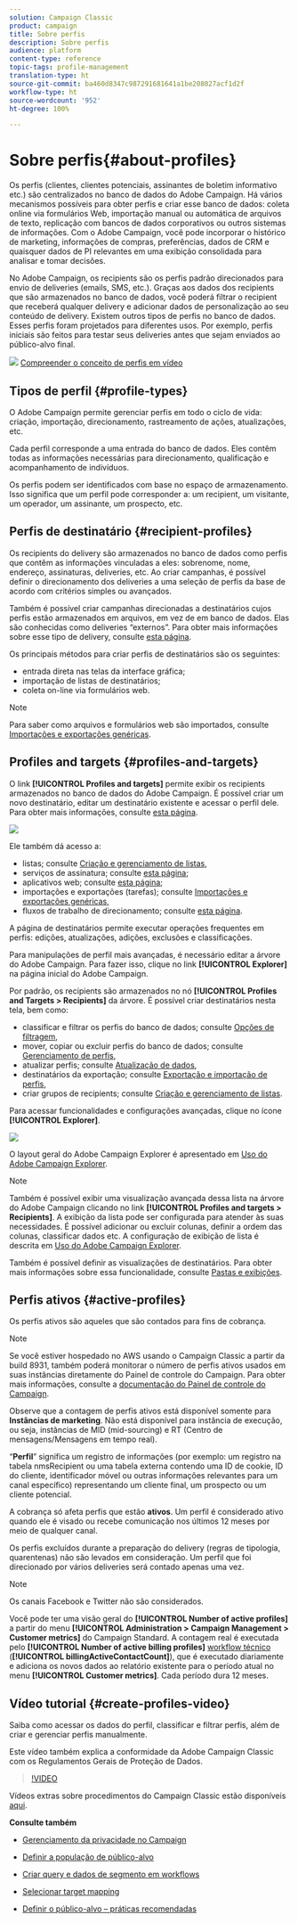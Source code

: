 ```yaml
---
solution: Campaign Classic
product: campaign
title: Sobre perfis
description: Sobre perfis
audience: platform
content-type: reference
topic-tags: profile-management
translation-type: ht
source-git-commit: ba460d8347c987291681641a1be208027acf1d2f
workflow-type: ht
source-wordcount: '952'
ht-degree: 100%

---
```



# Sobre perfis{#about-profiles}

Os perfis (clientes, clientes potenciais, assinantes de boletim informativo etc.) são centralizados no banco de dados do Adobe Campaign. Há vários mecanismos possíveis para obter perfis e criar esse banco de dados: coleta online via formulários Web, importação manual ou automática de arquivos de texto, replicação com bancos de dados corporativos ou outros sistemas de informações. Com o Adobe Campaign, você pode incorporar o histórico de marketing, informações de compras, preferências, dados de CRM e quaisquer dados de PI relevantes em uma exibição consolidada para analisar e tomar decisões.

No Adobe Campaign, os recipients são os perfis padrão direcionados para envio de deliveries (emails, SMS, etc.). Graças aos dados dos recipients que são armazenados no banco de dados, você poderá filtrar o recipient que receberá qualquer delivery e adicionar dados de personalização ao seu conteúdo de delivery. Existem outros tipos de perfis no banco de dados. Esses perfis foram projetados para diferentes usos. Por exemplo, perfis iniciais são feitos para testar seus deliveries antes que sejam enviados ao público-alvo final.

![](assets/do-not-localize/how-to-video.png) [Compreender o conceito de perfis em vídeo](#create-profiles-video)

## Tipos de perfil {#profile-types}

O Adobe Campaign permite gerenciar perfis em todo o ciclo de vida: criação, importação, direcionamento, rastreamento de ações, atualizações, etc.

Cada perfil corresponde a uma entrada do banco de dados. Eles contêm todas as informações necessárias para direcionamento, qualificação e acompanhamento de indivíduos.

Os perfis podem ser identificados com base no espaço de armazenamento. Isso significa que um perfil pode corresponder a: um recipient, um visitante, um operador, um assinante, um prospecto, etc.

## Perfis de destinatário {#recipient-profiles}

Os recipients do delivery são armazenados no banco de dados como perfis que contêm as informações vinculadas a eles: sobrenome, nome, endereço, assinaturas, deliveries, etc. Ao criar campanhas, é possível definir o direcionamento dos deliveries a uma seleção de perfis da base de acordo com critérios simples ou avançados.

Também é possível criar campanhas direcionadas a destinatários cujos perfis estão armazenados em arquivos, em vez de em banco de dados. Elas são conhecidas como deliveries “externos”. Para obter mais informações sobre esse tipo de delivery, consulte [esta página](../../delivery/using/steps-defining-the-target-population.md#selecting-external-recipients).

Os principais métodos para criar perfis de destinatários são os seguintes:

* entrada direta nas telas da interface gráfica;
* importação de listas de destinatários;
* coleta on-line via formulários web.

>[!NOTE]
>
>Para saber como arquivos e formulários web são importados, consulte [Importações e exportações genéricas](../../platform/using/get-started-data-import-export.md).

## Profiles and targets {#profiles-and-targets}

O link **[!UICONTROL Profiles and targets]** permite exibir os recipients armazenados no banco de dados do Adobe Campaign. É possível criar um novo destinatário, editar um destinatário existente e acessar o perfil dele. Para obter mais informações, consulte [esta página](../../platform/using/editing-a-profile.md).

![](assets/d_ncs_user_interface_target_link.png)

Ele também dá acesso a:

* listas; consulte [Criação e gerenciamento de listas](../../platform/using/creating-and-managing-lists.md),
* serviços de assinatura; consulte [esta página](../../delivery/using/managing-subscriptions.md);
* aplicativos web; consulte [esta página](../../web/using/about-web-applications.md);
* importações e exportações (tarefas); consulte [Importações e exportações genéricas](../../platform/using/about-generic-imports-exports.md),
* fluxos de trabalho de direcionamento; consulte [esta página](../../workflow/using/building-a-workflow.md#implementation-steps-).

A página de destinatários permite executar operações frequentes em perfis: edições, atualizações, adições, exclusões e classificações.

Para manipulações de perfil mais avançadas, é necessário editar a árvore do Adobe Campaign. Para fazer isso, clique no link **[!UICONTROL Explorer]** na página inicial do Adobe Campaign.

Por padrão, os recipients são armazenados no nó **[!UICONTROL Profiles and Targets > Recipients]** da árvore. É possível criar destinatários nesta tela, bem como:

* classificar e filtrar os perfis do banco de dados; consulte [Opções de filtragem](../../platform/using/filtering-options.md),
* mover, copiar ou excluir perfis do banco de dados; consulte [Gerenciamento de perfis](../../platform/using/managing-profiles.md),
* atualizar perfis; consulte [Atualização de dados](../../platform/using/updating-data.md),
* destinatários da exportação; consulte [Exportação e importação de perfis](../../platform/using/exporting-and-importing-profiles.md),
* criar grupos de recipients; consulte [Criação e gerenciamento de listas](../../platform/using/creating-and-managing-lists.md).

Para acessar funcionalidades e configurações avançadas, clique no ícone **[!UICONTROL Explorer]**.

![](assets/d_ncs_user_interface01.png)

O layout geral do Adobe Campaign Explorer é apresentado em [Uso do Adobe Campaign Explorer](../../platform/using/adobe-campaign-workspace.md#using-adobe-campaign-explorer).

>[!NOTE]
>
>Também é possível exibir uma visualização avançada dessa lista na árvore do Adobe Campaign clicando no link **[!UICONTROL Profiles and targets > Recipients]**. A exibição da lista pode ser configurada para atender às suas necessidades. É possível adicionar ou excluir colunas, definir a ordem das colunas, classificar dados etc. A configuração de exibição de lista é descrita em [Uso do Adobe Campaign Explorer](../../platform/using/adobe-campaign-workspace.md#using-adobe-campaign-explorer).
>
>Também é possível definir as visualizações de destinatários. Para obter mais informações sobre essa funcionalidade, consulte [Pastas e exibições](../../platform/using/access-management.md#folders-and-views).

## Perfis ativos {#active-profiles}

Os perfis ativos são aqueles que são contados para fins de cobrança.

>[!NOTE]
>
>Se você estiver hospedado no AWS usando o Campaign Classic a partir da build 8931, também poderá monitorar o número de perfis ativos usados em suas instâncias diretamente do Painel de controle do Campaign. Para obter mais informações, consulte a [documentação do Painel de controle do Campaign](https://docs.adobe.com/content/help/pt-BR/control-panel/using/performance-monitoring/active-profiles-monitoring.html).
>
>Observe que a contagem de perfis ativos está disponível somente para **Instâncias de marketing**. Não está disponível para instância de execução, ou seja, instâncias de MID (mid-sourcing) e RT (Centro de mensagens/Mensagens em tempo real).

“**Perfil**” significa um registro de informações (por exemplo: um registro na tabela nmsRecipient ou uma tabela externa contendo uma ID de cookie, ID do cliente, identificador móvel ou outras informações relevantes para um canal específico) representando um cliente final, um prospecto ou um cliente potencial.

A cobrança só afeta perfis que estão **ativos**. Um perfil é considerado ativo quando ele é visado ou recebe comunicação nos últimos 12 meses por meio de qualquer canal.

Os perfis excluídos durante a preparação do delivery (regras de tipologia, quarentenas) não são levados em consideração. Um perfil que foi direcionado por vários deliveries será contado apenas uma vez.

>[!NOTE]
>
>Os canais Facebook e Twitter não são considerados.

Você pode ter uma visão geral do **[!UICONTROL Number of active profiles]** a partir do menu **[!UICONTROL Administration > Campaign Management > Customer metrics]** do Campaign Standard. A contagem real é executada pelo **[!UICONTROL Number of active billing profiles]** [workflow técnico](../../workflow/using/about-technical-workflows.md) (**[!UICONTROL billingActiveContactCount]**), que é executado diariamente e adiciona os novos dados ao relatório existente para o período atual no menu **[!UICONTROL Customer metrics]**. Cada período dura 12 meses.

## Vídeo tutorial {#create-profiles-video}

Saiba como acessar os dados do perfil, classificar e filtrar perfis, além de criar e gerenciar perfis manualmente.

Este vídeo também explica a conformidade da Adobe Campaign Classic com os Regulamentos Gerais de Proteção de Dados.

>[!VIDEO](https://video.tv.adobe.com/v/35611?quality=12)

Vídeos extras sobre procedimentos do Campaign Classic estão disponíveis [aqui](https://experienceleague.adobe.com/docs/campaign-classic-learn/tutorials/overview.html?lang=pt-BR).

**Consulte também**

* [Gerenciamento da privacidade no Campaign](https://helpx.adobe.com/br/campaign/kb/acc-privacy.html)

* [Definir a população de público-alvo](../../delivery/using/define-the-right-audience.md)

* [Criar query e dados de segmento em workflows](../../workflow/using/targeting-data.md)

* [Selecionar target mapping](../../delivery/using/selecting-a-target-mapping.md)

* [Definir o público-alvo – práticas recomendadas](../../delivery/using/define-the-right-audience.md)
